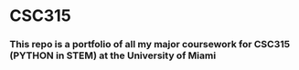 # CSC315

### This repo is a portfolio of all my major coursework for CSC315 (PYTHON in STEM) at the University of Miami
